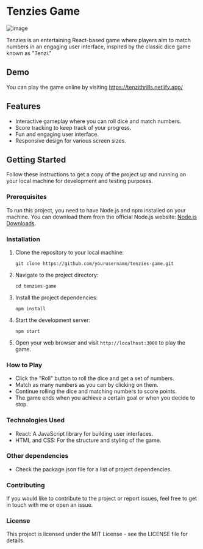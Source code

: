 # Tenzies Game

![image](https://github.com/hasanjunaid/Tenzies/assets/84090090/6f0138a0-ada5-4897-8835-f0f082dce25b)

Tenzies is an entertaining React-based game where players aim to match numbers in an engaging user interface, inspired by the classic dice game known as "Tenzi."

## Demo

You can play the game online by visiting https://tenzithrills.netlify.app/

## Features

- Interactive gameplay where you can roll dice and match numbers.
- Score tracking to keep track of your progress.
- Fun and engaging user interface.
- Responsive design for various screen sizes.

## Getting Started

Follow these instructions to get a copy of the project up and running on your local machine for development and testing purposes.

### Prerequisites

To run this project, you need to have Node.js and npm installed on your machine. You can download them from the official Node.js website: [Node.js Downloads](https://nodejs.org/).

### Installation

1. Clone the repository to your local machine:

   ```shell
   git clone https://github.com/yourusername/tenzies-game.git

2. Navigate to the project directory:

   ```shell
   cd tenzies-game
   
3. Install the project dependencies:

   ```shell
   npm install

4. Start the development server:

   ```shell
   npm start
   
5. Open your web browser and visit `http://localhost:3000` to play the game.

### How to Play

- Click the "Roll" button to roll the dice and get a set of numbers.
- Match as many numbers as you can by clicking on them.
- Continue rolling the dice and matching numbers to score points.
- The game ends when you achieve a certain goal or when you decide to stop.

### Technologies Used

- React: A JavaScript library for building user interfaces.
- HTML and CSS: For the structure and styling of the game.

### Other dependencies 

- Check the package.json file for a list of project dependencies.
  
### Contributing
If you would like to contribute to the project or report issues, feel free to get in touch with me or open an issue.

### License
This project is licensed under the MIT License - see the LICENSE file for details.
